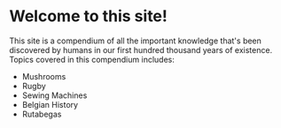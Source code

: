 # Welcome to this site!

This site is a compendium of all the important knowledge that's been discovered by humans in our first hundred thousand years of existence. Topics covered in this compendium includes:

* Mushrooms
* Rugby
* Sewing Machines
* Belgian History
* Rutabegas 
